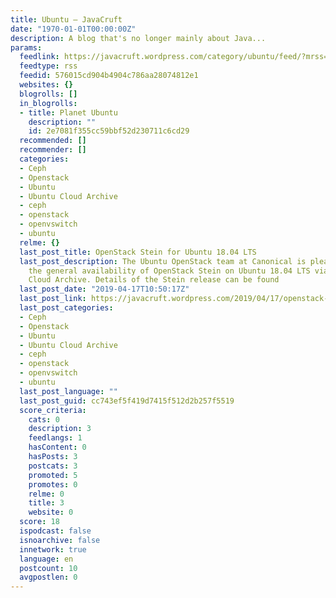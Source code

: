 ```yaml
---
title: Ubuntu – JavaCruft
date: "1970-01-01T00:00:00Z"
description: A blog that's no longer mainly about Java...
params:
  feedlink: https://javacruft.wordpress.com/category/ubuntu/feed/?mrss=off
  feedtype: rss
  feedid: 576015cd904b4904c786aa28074812e1
  websites: {}
  blogrolls: []
  in_blogrolls:
  - title: Planet Ubuntu
    description: ""
    id: 2e7081f355cc59bbf52d230711c6cd29
  recommended: []
  recommender: []
  categories:
  - Ceph
  - Openstack
  - Ubuntu
  - Ubuntu Cloud Archive
  - ceph
  - openstack
  - openvswitch
  - ubuntu
  relme: {}
  last_post_title: OpenStack Stein for Ubuntu 18.04 LTS
  last_post_description: The Ubuntu OpenStack team at Canonical is pleased to announce
    the general availability of OpenStack Stein on Ubuntu 18.04 LTS via the Ubuntu
    Cloud Archive. Details of the Stein release can be found
  last_post_date: "2019-04-17T10:50:17Z"
  last_post_link: https://javacruft.wordpress.com/2019/04/17/openstack-stein-for-ubuntu-18-04-lts/
  last_post_categories:
  - Ceph
  - Openstack
  - Ubuntu
  - Ubuntu Cloud Archive
  - ceph
  - openstack
  - openvswitch
  - ubuntu
  last_post_language: ""
  last_post_guid: cc743ef5f419d7415f512d2b257f5519
  score_criteria:
    cats: 0
    description: 3
    feedlangs: 1
    hasContent: 0
    hasPosts: 3
    postcats: 3
    promoted: 5
    promotes: 0
    relme: 0
    title: 3
    website: 0
  score: 18
  ispodcast: false
  isnoarchive: false
  innetwork: true
  language: en
  postcount: 10
  avgpostlen: 0
---
```

